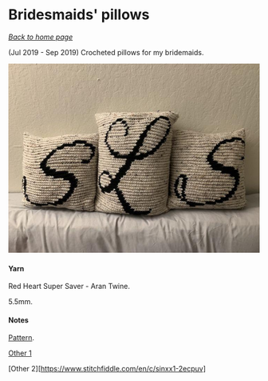 # Bridesmaids' pillows

[*Back to home page*](..)

(Jul 2019 - Sep 2019) Crocheted pillows for my bridemaids.

![](media/bridesmaids-pillows.jpg)

#### Yarn

Red Heart Super Saver - Aran Twine.

5.5mm.

#### Notes

[Pattern](https://hearthookhome.com/throw-pillow-cover-free-crochet-pattern/).

[Other 1](https://www.stitchfiddle.com/en/c/siln0i-70qe6e)

[Other 2][https://www.stitchfiddle.com/en/c/sinxx1-2ecpuv]


